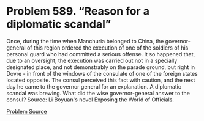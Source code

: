 # Problem 589. “Reason for a diplomatic scandal”

Once, during the time when Manchuria belonged to China, the governor-general of this region ordered the execution of one of the soldiers of his personal guard who had committed a serious offense. It so happened that, due to an oversight, the execution was carried out not in a specially designated place, and not demonstrably on the parade ground, but right in Dovre - in front of the windows of the consulate of one of the foreign states located opposite. The consul perceived this fact with caution, and the next day he came to the governor general for an explanation. A diplomatic scandal was brewing. What did the wise governor-general answer to the consul? Source: Li Boyuan's novel Exposing the World of Officials.

[Problem Source](https://www.trizland.ru/tasks/5240/)